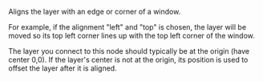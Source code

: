 Aligns the layer with an edge or corner of a window.

For example, if the alignment "left" and "top" is chosen, the layer will be moved so its top left corner lines up with the top left corner of the window.

The layer you connect to this node should typically be at the origin (have center 0,0).  If the layer's center is not at the origin, its position is used to offset the layer after it is aligned.

